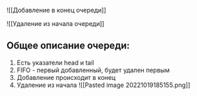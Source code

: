![[Добавление в конец очереди]]

![[Удаление из начала очереди]]

## Общее описание очереди:
1. Есть указатели head и tail
2. FIFO - первый добавленный, будет удален первым
3. Добавление происходит в конец
4. Удаление из начала
![[Pasted image 20221019185155.png]]